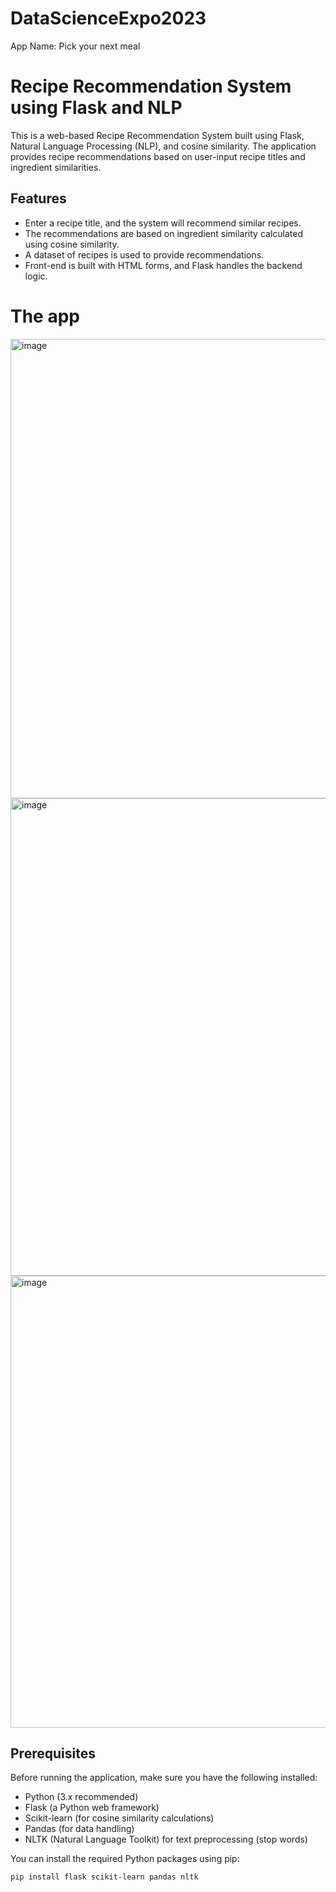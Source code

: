 # DataScienceExpo2023
App Name: Pick your next meal

# Recipe Recommendation System using Flask and NLP

This is a web-based Recipe Recommendation System built using Flask, Natural Language Processing (NLP), and cosine similarity. The application provides recipe recommendations based on user-input recipe titles and ingredient similarities.

## Features

- Enter a recipe title, and the system will recommend similar recipes.
- The recommendations are based on ingredient similarity calculated using cosine similarity.
- A dataset of recipes is used to provide recommendations.
- Front-end is built with HTML forms, and Flask handles the backend logic.

# The app
<img width="735" alt="image" src="https://github.com/Ragashree1/DataScienceExpo2023/assets/122210451/e6c5443c-25d6-4a3f-94f9-6322c15e875e">
<img width="764" alt="image" src="https://github.com/Ragashree1/DataScienceExpo2023/assets/122210451/e90022d6-bc39-43d1-9d3d-fc19cee9c2c8">
<img width="723" alt="image" src="https://github.com/Ragashree1/DataScienceExpo2023/assets/122210451/ce7b3aab-bca0-4012-99c4-7e797ead36e7">

## Prerequisites

Before running the application, make sure you have the following installed:

- Python (3.x recommended)
- Flask (a Python web framework)
- Scikit-learn (for cosine similarity calculations)
- Pandas (for data handling)
- NLTK (Natural Language Toolkit) for text preprocessing (stop words)

You can install the required Python packages using pip:

```bash
pip install flask scikit-learn pandas nltk
